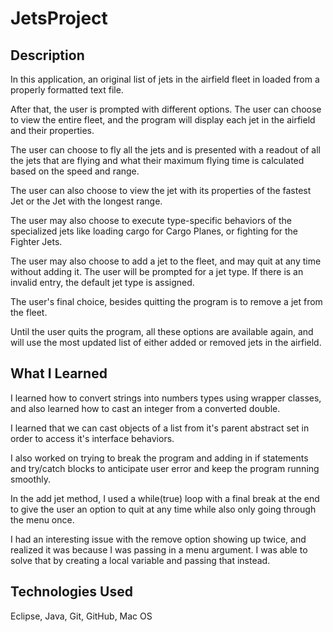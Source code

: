# JetsProject

## Description
In this application, an original list of jets in the airfield fleet in loaded from a 
properly formatted text file.

After that, the user is prompted with different options. 
The user can choose to view the entire fleet, and the program will display each jet
in the airfield and their properties.

The user can choose to fly all the jets and is presented with a readout of all the jets
that are flying and what their maximum flying time is calculated based on the speed and range.

The user can also choose to view the jet with its properties of the fastest Jet or the Jet with
the longest range.

The user may also choose to execute type-specific behaviors of the specialized jets like loading
cargo for Cargo Planes, or fighting for the Fighter Jets.

The user may also choose to add a jet to the fleet, and may quit at any time without adding it.
The user will be prompted for a jet type. If there is an invalid entry, 
the default jet type is assigned.

The user's final choice, besides quitting the program is to remove a jet from the fleet.

Until the user quits the program, all these options are available again, and will
use the most updated list of either added or removed jets in the airfield.


## What I Learned
I learned how to convert strings into numbers types using wrapper classes, 
and also learned how to cast an integer from a converted double.

I learned that we can cast objects of a list from it's parent abstract set in order to 
access it's interface behaviors.

I also worked on trying to break the program and adding in if statements and try/catch blocks 
to anticipate user error and keep the program running smoothly.

In the add jet method, I used a while(true) loop with a final break at the end to give the
user an option to quit at any time while also only going through the menu once.

I had an interesting issue with the remove option showing up twice, and realized it was
because I was passing in a menu argument. I was able to solve that by creating a local
variable and passing that instead.


## Technologies Used
Eclipse, Java, Git, GitHub, Mac OS
